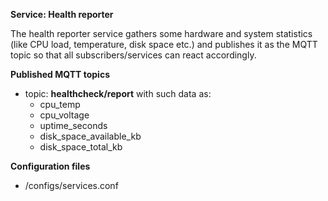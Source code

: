 **Service: Health reporter**

The health reporter service gathers some hardware and system statistics (like CPU load, temperature, disk space etc.) and publishes it as the MQTT topic so that all subscribers/services can react accordingly.

**Published MQTT topics**

* topic: **healthcheck/report** with such data as:
  * cpu_temp
  * cpu_voltage
  * uptime_seconds
  * disk_space_available_kb
  * disk_space_total_kb 

**Configuration files**

* /configs/services.conf


